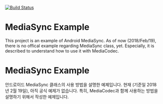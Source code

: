 [![Build Status](https://travis-ci.org/skysign/MediaSyncExample.svg?branch=master)](https://travis-ci.org/skysign/MediaSyncExample)

# MediaSync Example
This project is an example of Android MediaSync. As of now (2018/Feb/19), there is no offical example regarding MediaSync class, yet. Especially, it is described to understand how to use it with MediaCodec.

# MediaSync Example
안드로이드 MediaSync 클래스의 사용 방법을 설명한 예졔입니다. 현재 (기준일 2018년 2월 19일), 아직 공식 예제가 없습니다. 특히, MediaCodec과 함께 사용하는 방법을 설명하기 위해서 작성한 예제입니다.
